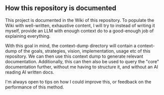 ## How this repository is documented

This project is documented in the Wiki of this repository.
To populate the Wiki with well-written, exhaustive content, I will try to instead of writing it myself, provide an LLM with enough context do to a good-enough job of explaining everything.

With this goal in mind, the context-dump directory will contain a context-dump of the goals, strategies, vision, implementation, usage etc of this repository. We can then use this context dump to generate relevant documentation.
Additionally, this can then also be used to query the "core" documentation further, without me having to structure it, and without an AI reading AI written docs.

I'm always open to tips on how I could improve this, or feedback on the performance of this method.
